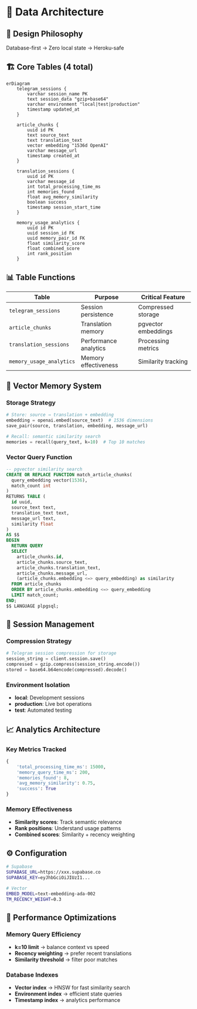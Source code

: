 # 💾 Data Architecture

## 🎯 Design Philosophy  
Database-first → Zero local state → Heroku-safe

## 🏗️ Core Tables (4 total)

```mermaid
erDiagram
    telegram_sessions {
        varchar session_name PK
        text session_data "gzip+base64"
        varchar environment "local|test|production"
        timestamp updated_at
    }
    
    article_chunks {
        uuid id PK
        text source_text
        text translation_text
        vector embedding "1536d OpenAI"
        varchar message_url
        timestamp created_at
    }
    
    translation_sessions {
        uuid id PK
        varchar message_id
        int total_processing_time_ms
        int memories_found
        float avg_memory_similarity
        boolean success
        timestamp session_start_time
    }
    
    memory_usage_analytics {
        uuid id PK
        uuid session_id FK
        uuid memory_pair_id FK
        float similarity_score
        float combined_score
        int rank_position
    }
```

## 📊 Table Functions

| Table | Purpose | Critical Feature |
|-------|---------|------------------|
| `telegram_sessions` | Session persistence | Compressed storage |
| `article_chunks` | Translation memory | pgvector embeddings |
| `translation_sessions` | Performance analytics | Processing metrics |
| `memory_usage_analytics` | Memory effectiveness | Similarity tracking |

## 🧠 Vector Memory System

### Storage Strategy
```python
# Store: source → translation + embedding
embedding = openai.embed(source_text)  # 1536 dimensions
save_pair(source, translation, embedding, message_url)

# Recall: semantic similarity search
memories = recall(query_text, k=10)  # Top 10 matches
```

### Vector Query Function
```sql
-- pgvector similarity search
CREATE OR REPLACE FUNCTION match_article_chunks(
  query_embedding vector(1536),
  match_count int
)
RETURNS TABLE (
  id uuid,
  source_text text,
  translation_text text,
  message_url text,
  similarity float
)
AS $$
BEGIN
  RETURN QUERY
  SELECT
    article_chunks.id,
    article_chunks.source_text,
    article_chunks.translation_text,
    article_chunks.message_url,
    (article_chunks.embedding <=> query_embedding) as similarity
  FROM article_chunks
  ORDER BY article_chunks.embedding <=> query_embedding
  LIMIT match_count;
END;
$$ LANGUAGE plpgsql;
```

## 🔄 Session Management

### Compression Strategy
```python
# Telegram session compression for storage
session_string = client.session.save()
compressed = gzip.compress(session_string.encode())
stored = base64.b64encode(compressed).decode()
```

### Environment Isolation
- **local**: Development sessions
- **production**: Live bot operations  
- **test**: Automated testing

## 📈 Analytics Architecture

### Key Metrics Tracked
```python
{
    'total_processing_time_ms': 15000,
    'memory_query_time_ms': 200,
    'memories_found': 8,
    'avg_memory_similarity': 0.75,
    'success': True
}
```

### Memory Effectiveness
- **Similarity scores**: Track semantic relevance
- **Rank positions**: Understand usage patterns
- **Combined scores**: Similarity + recency weighting

## ⚙️ Configuration
```bash
# Supabase
SUPABASE_URL=https://xxx.supabase.co
SUPABASE_KEY=eyJhbGciOiJIUzI1...

# Vector
EMBED_MODEL=text-embedding-ada-002
TM_RECENCY_WEIGHT=0.3
```

## 🚀 Performance Optimizations

### Memory Query Efficiency
- **k=10 limit** → balance context vs speed
- **Recency weighting** → prefer recent translations
- **Similarity threshold** → filter poor matches

### Database Indexes
- **Vector index** → HNSW for fast similarity search
- **Environment index** → efficient state queries
- **Timestamp index** → analytics performance 